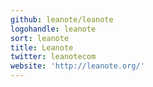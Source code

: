 ```yaml
---
github: leanote/leanote
logohandle: leanote
sort: leanote
title: Leanote
twitter: leanotecom
website: 'http://leanote.org/'
---
```


